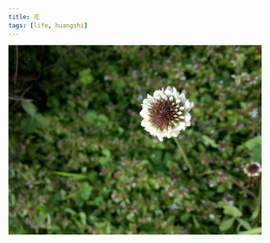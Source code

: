 ```yaml
---
title: 花
tags: [life, huangshi]
---
```


![P50414-170704](\media\files\2015\04\14\P50414-170704.jpg)

